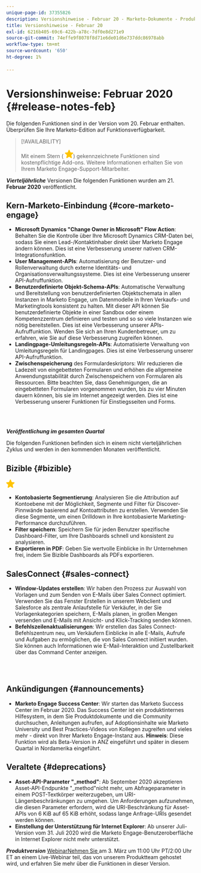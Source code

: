 ```yaml
---
unique-page-id: 37355826
description: Versionshinweise - Februar 20 - Marketo-Dokumente - Produktdokumentation
title: Versionshinweise - Februar 20
exl-id: 6216b405-69c6-422b-a78c-7df0e8d271e9
source-git-commit: 74effe9f8078f8d71e6de01d6e737ddc86978abb
workflow-type: tm+mt
source-wordcount: '650'
ht-degree: 1%

---
```


# Versionshinweise: Februar 2020 {#release-notes-feb}

Die folgenden Funktionen sind in der Version vom 20. Februar enthalten. Überprüfen Sie Ihre Marketo-Edition auf Funktionsverfügbarkeit.

>[!AVAILABILITY]
>
>Mit einem Stern ( ![(star)](assets/yellow-star.png)) gekennzeichnete Funktionen sind kostenpflichtige Add-ons. Weitere Informationen erhalten Sie von Ihrem Marketo Engage-Support-Mitarbeiter.

**_Vierteljährliche_** Versionen Die folgenden Funktionen wurden am 21.  **Februar 2020** veröffentlicht.

## Kern-Marketo-Einbindung {#core-marketo-engage}

* **Microsoft Dynamics &quot;Change Owner in Microsoft&quot; Flow Action**: Behalten Sie die Kontrolle über Ihre Microsoft Dynamics CRM-Daten bei, sodass Sie einen Lead-/Kontaktinhaber direkt über Marketo Engage ändern können. Dies ist eine Verbesserung unserer nativen CRM-Integrationsfunktion.
* **User Management-APIs**: Automatisierung der Benutzer- und Rollenverwaltung durch externe Identitäts- und Organisationsverwaltungssysteme. Dies ist eine Verbesserung unserer API-Aufruffunktion.
* **Benutzerdefinierte Objekt-Schema-APIs**: Automatische Verwaltung und Bereitstellung von benutzerdefinierten Objektschemata in allen Instanzen in Marketo Engage, um Datenmodelle in Ihren Verkaufs- und Marketingtools konsistent zu halten. Mit dieser API können Sie benutzerdefinierte Objekte in einer Sandbox oder einem Kompetenzzentrum definieren und testen und so so viele Instanzen wie nötig bereitstellen. Dies ist eine Verbesserung unserer APIs-Aufruffunktion. Wenden Sie sich an Ihren Kundenbetreuer, um zu erfahren, wie Sie auf diese Verbesserung zugreifen können.
* **Landingpage-Umleitungsregeln-APIs**: Automatisierte Verwaltung von Umleitungsregeln für Landingpages. Dies ist eine Verbesserung unserer API-Aufruffunktion.
* **Zwischenspeicherung** des Formulardeskriptors: Wir reduzieren die Ladezeit von eingebetteten Formularen und erhöhen die allgemeine Anwendungsstabilität durch Zwischenspeichern von Formularen als Ressourcen. Bitte beachten Sie, dass Genehmigungen, die an eingebetteten Formularen vorgenommen wurden, bis zu vier Minuten dauern können, bis sie im Internet angezeigt werden. Dies ist eine Verbesserung unserer Funktionen für Einstiegsseiten und Forms.

<br> 

**_Veröffentlichung im gesamten Quartal_**

Die folgenden Funktionen befinden sich in einem nicht vierteljährlichen Zyklus und werden in den kommenden Monaten veröffentlicht.

## Bizible {#bizible}

![(Stern)](assets/yellow-star.png)

* **Kontobasierte Segmentierung**: Analysieren Sie die Attribution auf Kontoebene mit der Möglichkeit, Segmente und Filter für Discover-Pinnwände basierend auf Kontoattributen zu erstellen. Verwenden Sie diese Segmente, um einen Drilldown in Ihre kontobasierte Marketing-Performance durchzuführen.
* **Filter speichern**: Speichern Sie für jeden Benutzer spezifische Dashboard-Filter, um Ihre Dashboards schnell und konsistent zu analysieren.
* **Exportieren in PDF**: Geben Sie wertvolle Einblicke in Ihr Unternehmen frei, indem Sie Bizible Dashboards als PDFs exportieren.

## SalesConnect {#sales-connect}

* **Window-Updates erstellen**: Wir haben den Prozess zur Auswahl von Vorlagen und zum Senden von E-Mails über Sales Connect optimiert. Verwenden Sie das Fenster Erstellen in unserem Webclient und Salesforce als zentrale Anlaufstelle für Verkäufer, in der Sie Vorlagenkategorien speichern, E-Mails planen, in großen Mengen versenden und E-Mails mit Ansicht- und Klick-Tracking senden können.
* **Befehlszeilenaktualisierungen**: Wir erstellen das Sales Connect-Befehlszentrum neu, um Verkäufern Einblicke in alle E-Mails, Aufrufe und Aufgaben zu ermöglichen, die von Sales Connect initiiert wurden. Sie können auch Informationen wie E-Mail-Interaktion und Zustellbarkeit über das Command Center anzeigen.

<br> 

## Ankündigungen {#announcements}

* **Marketo Engage Success Center**: Wir starten das Marketo Success Center im Februar 2020. Das Success Center ist ein produktinternes Hilfesystem, in dem Sie Produktdokumente und die Community durchsuchen, Anleitungen aufrufen, auf Adoptionsinhalte wie Marketo University und Best Practices-Videos von Kollegen zugreifen und vieles mehr - direkt von Ihrer Marketo Engage-Instanz aus. **Hinweis**: Diese Funktion wird als Beta-Version in ANZ eingeführt und später in diesem Quartal in Nordamerika eingeführt.

## Veraltete {#deprecations}

* **Asset-API-Parameter &quot;_method&quot;**: Ab September 2020 akzeptieren Asset-API-Endpunkte &quot;_method&quot;nicht mehr, um Abfrageparameter in einem POST-Textkörper weiterzugeben, um URI-Längenbeschränkungen zu umgehen. Um Anforderungen aufzunehmen, die diesen Parameter erfordern, wird die URI-Beschränkung für Asset-APIs von 6 KiB auf 65 KiB erhöht, sodass lange Anfrage-URIs gesendet werden können.
* **Einstellung der Unterstützung für Internet Explorer**: Ab unserer Juli-Version vom 31. Juli 2020 wird die Marketo Engage-Benutzeroberfläche in Internet Explorer nicht mehr unterstützt.

**_Produktversion_** [WebinarNehmen Sie ](https://engage.marketo.com/Jan_Feb_20_Release_Webinar_Registration.html) am 3. März um 11:00 Uhr PT/2:00 Uhr ET an einem Live-Webinar teil, das von unserem Produktteam gehostet wird, und erfahren Sie mehr über die Funktionen in dieser Version.
